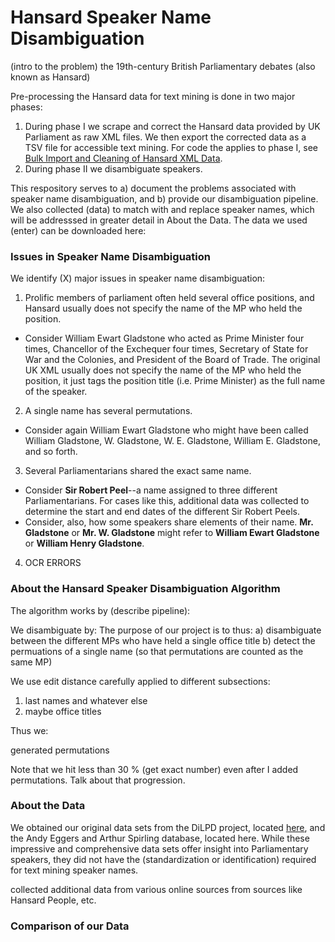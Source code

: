 # Hansard Speaker Name Disambiguation

(intro to the problem)
the 19th-century British Parliamentary debates (also known as Hansard) 

Pre-processing the Hansard data for text mining is done in two major phases: 
  1) During phase I we scrape and correct the Hansard data provided by UK Parliament as raw XML files. We then export the corrected data as a TSV file for accessible text mining. For code the applies to phase I, see [Bulk Import and Cleaning of Hansard XML Data](https://github.com/stephbuon/import_hansard_data).
  5) During phase II we disambiguate speakers. 

This respository serves to a) document the problems associated with speaker name disambiguation, and b) provide our disambiguation pipeline. We also collected (data) to match with and replace speaker names, which will be addresssed in greater detail in About the Data. The data we used (enter) can be downloaded here: 

### Issues in Speaker Name Disambiguation

We identify (X) major issues in speaker name disambiguation: 

1) Prolific members of parliament often held several office positions, and Hansard usually does not specify the name of the MP who held the position. 
  - Consider William Ewart Gladstone who acted as Prime Minister four times, Chancellor of the Exchequer four times, Secretary of State for War and the Colonies, and President of the Board of Trade. The original UK XML usually does not specify the name of the MP who held the position, it just tags the position title (i.e. Prime Minister) as the full name of the speaker. 

2) A single name has several permutations. 
  - Consider again William Ewart Gladstone who might have been called William Gladstone, W. Gladstone, W. E. Gladstone, William E. Gladstone, and so forth. 

3) Several Parliamentarians shared the exact same name.
  - Consider __Sir Robert Peel__--a name assigned to three different Parliamentarians. For cases like this, additional data was collected to determine the start and end dates of the different Sir Robert Peels. 
  - Consider, also, how some speakers share elements of their name. __Mr. Gladstone__ or __Mr. W. Gladstone__ might refer to __William Ewart Gladstone__ or __William Henry Gladstone__. 

4) OCR ERRORS 

### About the Hansard Speaker Disambiguation Algorithm

The algorithm works by (describe pipeline): 

We disambiguate by: 
The purpose of our project is to thus: 
a) disambiguate between the different MPs who have held a single office title 
b) detect the permuations of a single name (so that permutations are counted as the same MP)

We use edit distance carefully applied to different subsections: 
1) last names and whatever else  
2) maybe office titles 


Thus we: 

generated permutations

Note that we hit less than 30 % (get exact number) even after I added permutations. Talk about that progression. 



### About the Data 

We obtained our original data sets from the DiLPD project, located [here](https://sas-space.sas.ac.uk/4315/16/westminster-members.xml), and the Andy Eggers and Arthur Spirling database, located here. While these impressive and comprehensive data sets offer insight into Parliamentary speakers, they did not have the (standardization or identification) required for text mining speaker names. 

collected additional data from various online sources 
from sources like Hansard People, etc. 

### Comparison of our Data 

